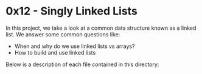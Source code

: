 # 0x12 - Singly Linked Lists

In this project, we take a look at a common data structure known as a linked list.
We answer some common questions like:
+ When and why do we use linked lists vs arrays?
+ How to build and use linked lists

Below is a description of each file contained in this directory:
